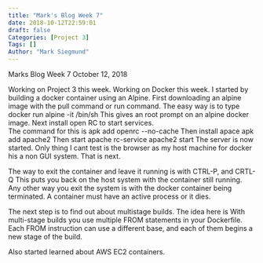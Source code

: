 ```yaml
---
title: "Mark's Blog Week 7"
date: 2018-10-12T22:59:01
draft: false
Categories: [Project 3]
Tags: []
Author: "Mark Siegmund"
---
```


Marks Blog Week 7								October 12, 2018

Working on Project 3 this week.
Working on Docker this week.
I started by building a docker container using an Alpine.  First downloading an alpine image with the pull command or run command.  The easy way is to type
docker run alpine -it /bin/sh
This gives an root prompt on an alpine docker image. 
Next install open RC to start services.  
The command for this is apk add openrc --no-cache
Then install apace
apk add apache2 
Then start apache
rc-service apache2 start
The server is now started.  Only thing I cant test is the browser as my host machine for docker his a non GUI system.  That is next.

The way to exit the container and leave it running is with CTRL-P, and CRTL-Q
This puts you back on the host system with the container still running.
Any other way you exit the system is with the docker container being terminated.  A container must have an active process or it dies.

The next step is to find out about multistage builds.
The idea here is
With multi-stage builds you use multiple FROM statements in your Dockerfile.  Each FROM instruction can use a different base, and each of them begins a new stage of the build.


Also started learned about AWS EC2 containers.   